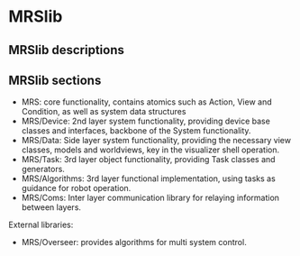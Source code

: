 # MRSlib

## MRSlib descriptions

## MRSlib sections
- MRS: core functionality, contains atomics such as Action, View and Condition, as well as system data structures
- MRS/Device: 2nd layer system functionality, providing device base classes and interfaces, backbone of the System functionality.
- MRS/Data: Side layer system functionality, providing the necessary view classes, models and worldviews, key in the visualizer shell operation.
- MRS/Task: 3rd layer object functionality, providing Task classes and generators.
- MRS/Algorithms: 3rd layer functional implementation, using tasks as guidance for robot operation.
- MRS/Coms: Inter layer communication library for relaying information between layers.

External libraries:
- MRS/Overseer: provides algorithms for multi system control. 